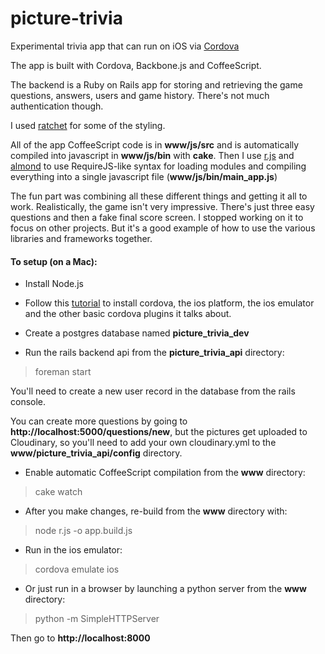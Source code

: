# picture-trivia
Experimental trivia app that can run on iOS via [Cordova](https://cordova.apache.org/)

The app is built with Cordova, Backbone.js and CoffeeScript. 

The backend is a Ruby on Rails app for storing and retrieving the game questions, answers, users and game history. There's not much authentication though.

I used [ratchet](http://goratchet.com/) for some of the styling.

All of the app CoffeeScript code is in **www/js/src** and is automatically compiled into javascript in **www/js/bin** with **cake**. Then I use [r.js](https://github.com/jrburke/r.js/) and [almond](https://github.com/jrburke/almond) to use RequireJS-like syntax for loading modules and compiling everything into a single javascript file (**www/js/bin/main_app.js**)

The fun part was combining all these different things and getting it all to work. Realistically, the game isn't very impressive. There's just three easy questions and then a fake final score screen. I stopped working on it to focus on other projects. But it's a good example of how to use the various libraries and frameworks together.

#### To setup (on a Mac):

* Install Node.js

* Follow this [tutorial](http://ccoenraets.github.io/cordova-tutorial/create-cordova-project.html) to install cordova, the ios platform, the ios emulator and the other basic cordova plugins it talks about.

* Create a postgres database named **picture_trivia_dev**

* Run the rails backend api from the **picture_trivia_api** directory:
> foreman start

  You'll need to create a new user record in the database from the rails console.
  
  You can create more questions by going to **http://localhost:5000/questions/new**, but the pictures get uploaded to Cloudinary, so you'll need to add your own cloudinary.yml to the **www/picture_trivia_api/config** directory.

* Enable automatic CoffeeScript compilation from the **www** directory:
> cake watch

* After you make changes, re-build from the **www** directory with:
> node r.js -o app.build.js

* Run in the ios emulator:
> cordova emulate ios

* Or just run in a browser by launching a python server from the **www** directory:
> python -m SimpleHTTPServer

  Then go to **http://localhost:8000**
